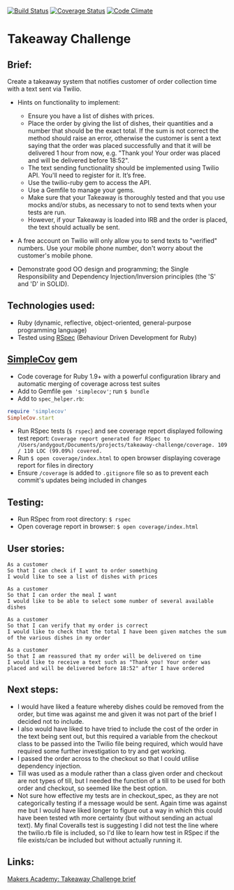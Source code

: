 [![Build Status](https://travis-ci.org/andygout/takeaway-challenge.png)](https://travis-ci.org/andygout/takeaway-challenge) [![Coverage Status](https://coveralls.io/repos/andygout/takeaway-challenge/badge.svg?branch=master&service=github)](https://coveralls.io/github/andygout/takeaway-challenge?branch=master) [![Code Climate](https://codeclimate.com/github/andygout/takeaway-challenge/badges/gpa.svg)](https://codeclimate.com/github/andygout/takeaway-challenge)


Takeaway Challenge
=================


Brief:
-------

Create a takeaway system that notifies customer of order collection time with a text sent via Twilio.

- Hints on functionality to implement:
  - Ensure you have a list of dishes with prices.
  - Place the order by giving the list of dishes, their quantities and a number that should be the exact total. If the sum is not correct the method should raise an error, otherwise the customer is sent a text saying that the order was placed successfully and that it will be delivered 1 hour from now, e.g. "Thank you! Your order was placed and will be delivered before 18:52".
  - The text sending functionality should be implemented using Twilio API. You'll need to register for it. It’s free.
  - Use the twilio-ruby gem to access the API.
  - Use a Gemfile to manage your gems.
  - Make sure that your Takeaway is thoroughly tested and that you use mocks and/or stubs, as necessary to not to send texts when your tests are run.
  - However, if your Takeaway is loaded into IRB and the order is placed, the text should actually be sent.

- A free account on Twilio will only allow you to send texts to "verified" numbers. Use your mobile phone number, don't worry about the customer's mobile phone.

- Demonstrate good OO design and programming; the Single Responsibility and Dependency Injection/Inversion principles (the 'S' and 'D' in SOLID).


Technologies used:
-------

- Ruby (dynamic, reflective, object-oriented, general-purpose programming language)
- Tested using [RSpec](http://rspec.info/) (Behaviour Driven Development for Ruby)


[SimpleCov](https://github.com/colszowka/simplecov) gem
-------

- Code coverage for Ruby 1.9+ with a powerful configuration library and automatic merging of coverage across test suites
- Add to Gemfile `gem 'simplecov'`; run `$ bundle`
- Add to `spec_helper.rb`:

````ruby
require 'simplecov'
SimpleCov.start
````

- Run RSpec tests (`$ rspec`) and see coverage report displayed following test report: `Coverage report generated for RSpec to /Users/andygout/Documents/projects/takeaway-challenge/coverage. 109 / 110 LOC (99.09%) covered.`
- Run `$ open coverage/index.html` to open browser displaying coverage report for files in directory
- Ensure `/coverage` is added to `.gitignore` file so as to prevent each commit's updates being included in changes


Testing:
-------

- Run RSpec from root directory: `$ rspec`
- Open coverage report in browser: `$ open coverage/index.html`


User stories:
-------

```
As a customer
So that I can check if I want to order something
I would like to see a list of dishes with prices

As a customer
So that I can order the meal I want
I would like to be able to select some number of several available dishes

As a customer
So that I can verify that my order is correct
I would like to check that the total I have been given matches the sum of the various dishes in my order

As a customer
So that I am reassured that my order will be delivered on time
I would like to receive a text such as "Thank you! Your order was placed and will be delivered before 18:52" after I have ordered
```


Next steps:
-------

- I would have liked a feature whereby dishes could be removed from the order, but time was against me and given it was not part of the brief I decided not to include.
- I also would have liked to have tried to include the cost of the order in the text being sent out, but this required a variable from the checkout class to be passed into the Twilio file being required, which would have required some further investigation to try and get working.
- I passed the order across to the checkout so that I could utilise dependency injection.
- Till was used as a module rather than a class given order and checkout are not types of till, but I needed the function of a till to be used for both order and checkout, so seemed like the best option.
- Not sure how effective my tests are in checkout_spec, as they are not categorically testing if a message would be sent.  Again time was against me but I would have liked longer to figure out a way in which this could have been tested wth more certainty (but without sending an actual text).  My final Coveralls test is suggesting I did not test the line where the twilio.rb file is included, so I'd like to learn how test in RSpec if the file exists/can be included but without actually running it.


Links:
-------

[Makers Academy: Takeaway Challenge brief](https://github.com/makersacademy/takeaway-challenge)
